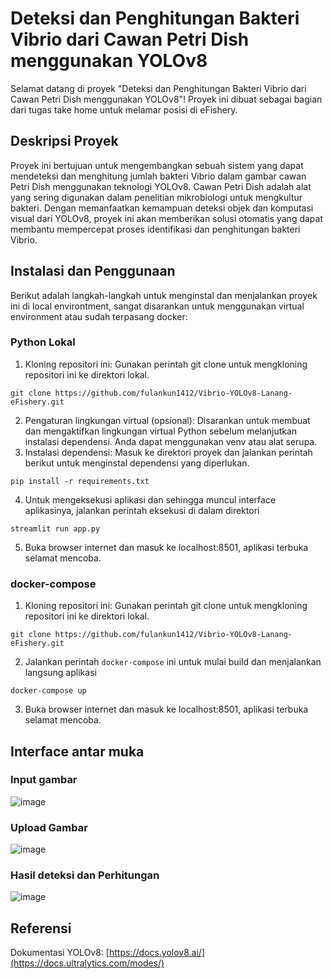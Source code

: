 # Deteksi dan Penghitungan Bakteri Vibrio dari Cawan Petri Dish menggunakan YOLOv8
Selamat datang di proyek "Deteksi dan Penghitungan Bakteri Vibrio dari Cawan Petri Dish menggunakan YOLOv8"! Proyek ini dibuat sebagai bagian dari tugas take home untuk melamar posisi di eFishery.

## Deskripsi Proyek
Proyek ini bertujuan untuk mengembangkan sebuah sistem yang dapat mendeteksi dan menghitung jumlah bakteri Vibrio dalam gambar cawan Petri Dish menggunakan teknologi YOLOv8. Cawan Petri Dish adalah alat yang sering digunakan dalam penelitian mikrobiologi untuk mengkultur bakteri. Dengan memanfaatkan kemampuan deteksi objek dan komputasi visual dari YOLOv8, proyek ini akan memberikan solusi otomatis yang dapat membantu mempercepat proses identifikasi dan penghitungan bakteri Vibrio.

## Instalasi dan Penggunaan
Berikut adalah langkah-langkah untuk menginstal dan menjalankan proyek ini di local environtment, sangat disarankan untuk menggunakan virtual environment atau sudah terpasang docker:
### Python Lokal
1. Kloning repositori ini: Gunakan perintah git clone untuk mengkloning repositori ini ke direktori lokal.
```
git clone https://github.com/fulankun1412/Vibrio-YOLOv8-Lanang-eFishery.git
```
2. Pengaturan lingkungan virtual (opsional): Disarankan untuk membuat dan mengaktifkan lingkungan virtual Python sebelum melanjutkan instalasi dependensi. Anda dapat menggunakan venv atau alat serupa.
3. Instalasi dependensi: Masuk ke direktori proyek dan jalankan perintah berikut untuk menginstal dependensi yang diperlukan.
```
pip install -r requirements.txt
```
4. Untuk mengeksekusi aplikasi dan sehingga muncul interface aplikasinya, jalankan perintah eksekusi di dalam direktori
```
streamlit run app.py
```
5. Buka browser internet dan masuk ke localhost:8501, aplikasi terbuka selamat mencoba.

### docker-compose
1. Kloning repositori ini: Gunakan perintah git clone untuk mengkloning repositori ini ke direktori lokal.
```
git clone https://github.com/fulankun1412/Vibrio-YOLOv8-Lanang-eFishery.git
```
2. Jalankan perintah `docker-compose` ini untuk mulai build dan menjalankan langsung aplikasi
```
docker-compose up
```
3. Buka browser internet dan masuk ke localhost:8501, aplikasi terbuka selamat mencoba.

## Interface antar muka
### Input gambar
![image](https://github.com/fulankun1412/Vibrio-YOLOv8-Lanang-eFishery/assets/16248869/9dea2503-535f-41e3-bb46-01db01686667)
### Upload Gambar
![image](https://github.com/fulankun1412/Vibrio-YOLOv8-Lanang-eFishery/assets/16248869/3899a2d9-a9fe-4bc0-b627-d0f1a9c33d66)
### Hasil deteksi dan Perhitungan
![image](https://github.com/fulankun1412/Vibrio-YOLOv8-Lanang-eFishery/assets/16248869/08175c0a-2a99-46d4-8176-a72b9e5da08e)

## Referensi 
Dokumentasi YOLOv8: [https://docs.yolov8.ai/](https://docs.ultralytics.com/modes/)
